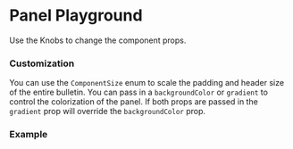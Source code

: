 # Panel Playground

Use the Knobs to change the component props.

### Customization

You can use the `ComponentSize` enum to scale the padding and header size of the entire bulletin. You can pass in a `backgroundColor` or `gradient` to control the colorization of the panel. If both props are passed in the `gradient` prop will override the `backgroundColor` prop.

### Example
<!-- STORY -->


<!-- STORY HIDE START -->

<!-- STORY HIDE END -->

<!-- PROPS -->

